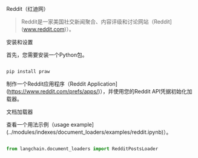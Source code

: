 Reddit（红迪网）


> Reddit是一家美国社交新闻聚合、内容评级和讨论网站（Reddit](www.reddit.com)）。


安装和设置


首先，您需要安装一个Python包。


```bash

pip install praw
```



制作一个Reddit应用程序（Reddit Application](https://www.reddit.com/prefs/apps/)），并使用您的Reddit API凭据初始化加载器。


文档加载器


查看一个用法示例（usage example](../modules/indexes/document_loaders/examples/reddit.ipynb)）。



```python

from langchain.document_loaders import RedditPostsLoader

```

